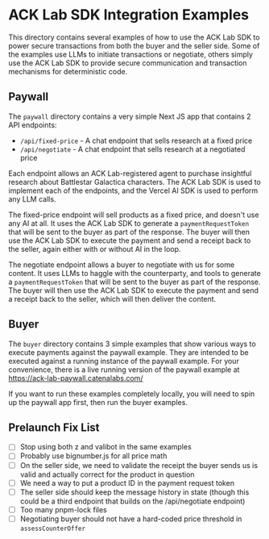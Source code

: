 # ACK Lab SDK Integration Examples

This directory contains several examples of how to use the ACK Lab SDK to power secure transactions from both the buyer and the seller side. Some of the examples use LLMs to initiate transactions or negotiate, others simply use the ACK Lab SDK to provide secure communication and transaction mechanisms for deterministic code.

## Paywall

The `paywall` directory contains a very simple Next JS app that contains 2 API endpoints:

- `/api/fixed-price` - A chat endpoint that sells research at a fixed price
- `/api/negotiate` - A chat endpoint that sells research at a negotiated price

Each endpoint allows an ACK Lab-registered agent to purchase insightful research about Battlestar Galactica characters. The ACK Lab SDK is used to implement each of the endpoints, and the Vercel AI SDK is used to perform any LLM calls.

The fixed-price endpoint will sell products as a fixed price, and doesn't use any AI at all. It uses the ACK Lab SDK to generate a `paymentRequestToken` that will be sent to the buyer as part of the response. The buyer will then use the ACK Lab SDK to execute the payment and send a receipt back to the seller, again either with or without AI in the loop.

The negotiate endpoint allows a buyer to negotiate with us for some content. It uses LLMs to haggle with the counterparty, and tools to generate a `paymentRequestToken` that will be sent to the buyer as part of the response. The buyer will then use the ACK Lab SDK to execute the payment and send a receipt back to the seller, which will then deliver the content.

## Buyer

The `buyer` directory contains 3 simple examples that show various ways to execute payments against the paywall example. They are intended to be executed against a running instance of the paywall example. For your convenience, there is a live running version of the paywall example at https://ack-lab-paywall.catenalabs.com/

If you want to run these examples completely locally, you will need to spin up the paywall app first, then run the buyer examples.

## Prelaunch Fix List

- [ ] Stop using both z and valibot in the same examples
- [ ] Probably use bignumber.js for all price math
- [ ] On the seller side, we need to validate the receipt the buyer sends us is valid and actually correct for the product in question
- [ ] We need a way to put a product ID in the payment request token
- [ ] The seller side should keep the message history in state (though this could be a third endpoint that builds on the /api/negotiate endpoint)
- [ ] Too many pnpm-lock files
- [ ] Negotiating buyer should not have a hard-coded price threshold in `assessCounterOffer`

